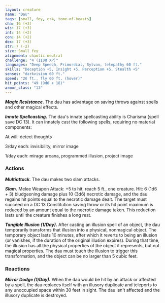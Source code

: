 ```yaml
---
layout: creature
name: "Dau"
tags: [small, fey, cr4, tome-of-beasts]
cha: 16 (+3)
wis: 17 (+3)
int: 14 (+2)
con: 14 (+2)
dex: 17 (+3)
str: 7 (-2)
size: Small fey
alignment: chaotic neutral
challenge: "4 (1100 XP)"
languages: "Deep Speech, Primordial, Sylvan, telepathy 60 ft."
skills: "Deception +5, Insight +5, Perception +5, Stealth +5"
senses: "darkvision 60 ft."
speed: "20 ft., fly 60 ft. (hover)"
hit_points: "49 (9d6 + 18)"
armor_class: "13"
---
```


***Magic Resistance.*** The dau has advantage on saving throws against spells and other magical effects.

***Innate Spellcasting.*** The dau's innate spellcasting ability is Charisma (spell save DC 13). It can innately cast the following spells, requiring no material components:

At will: detect thoughts

3/day each: invisibility, mirror image

1/day each: mirage arcana, programmed illusion, project image

### Actions

***Multiattack.*** The dau makes two slam attacks.

***Slam.*** Melee Weapon Attack: +5 to hit, reach 5 ft., one creature. Hit: 6 (1d6 + 3) bludgeoning damage plus 10 (3d6) necrotic damage, and the dau regains hit points equal to the necrotic damage dealt. The target must succeed on a DC 13 Constitution saving throw or its hit point maximum is reduced by an amount equal to the necrotic damage taken. This reduction lasts until the creature finishes a long rest.

***Tangible Illusion (1/Day).*** After casting an illusion spell of an object, the dau temporarily transforms that illusion into a physical, nonmagical object. The temporary object lasts 10 minutes, after which it reverts to being an illusion (or vanishes, if the duration of the original illusion expires). During that time, the illusion has all the physical properties of the object it represents, but not magical properties. The dau must touch the illusion to trigger this transformation, and the object can be no larger than 5 cubic feet.

### Reactions

***Mirror Dodge (1/Day).*** When the dau would be hit by an attack or affected by a spell, the dau replaces itself with an illusory duplicate and teleports to any unoccupied space within 30 feet in sight. The dau isn't affected and the illusory duplicate is destroyed.

